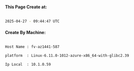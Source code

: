 
   
#### This Page Create at:

```bash

2025-04-27 - 09:44:47 UTC

```

#### Create By Machine:

```bash

Host Name : fv-az1441-587

platform  : Linux-6.11.0-1012-azure-x86_64-with-glibc2.39

Ip Local  : 10.1.0.59

```

